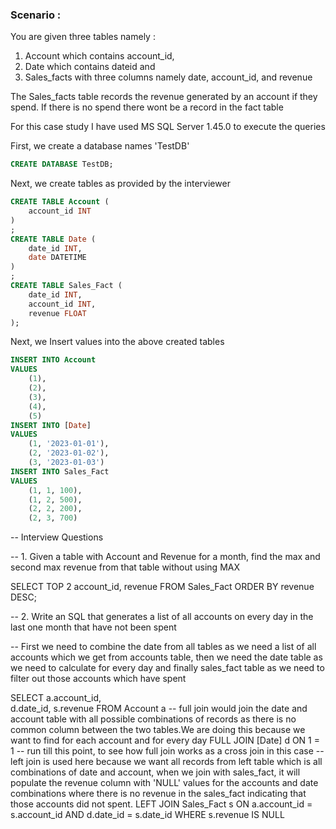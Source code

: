 ### Scenario : 
You are given three tables namely :

1. Account which contains account_id,
2. Date which contains dateid and
3. Sales_facts with three columns namely date, account_id, and revenue
   
The Sales_facts table records the revenue generated by an account if they spend. 
If there is no spend there wont be a record in the fact table 

For this case study I have used MS SQL Server 1.45.0 to execute the queries

First, we create a database names 'TestDB'

```sql
CREATE DATABASE TestDB;
```

Next, we create tables as provided by the interviewer
```sql
CREATE TABLE Account (
    account_id INT
)
;
CREATE TABLE Date (
    date_id INT, 
    date DATETIME
)
;
CREATE TABLE Sales_Fact (
    date_id INT,
    account_id INT,
    revenue FLOAT
);
```

Next, we Insert values into the above created tables
```sql
INSERT INTO Account
VALUES
    (1),
    (2),
    (3),
    (4),
    (5)
INSERT INTO [Date]
VALUES
    (1, '2023-01-01'),
    (2, '2023-01-02'),
    (3, '2023-01-03')
INSERT INTO Sales_Fact
VALUES  
    (1, 1, 100),
    (1, 2, 500),
    (2, 2, 200),
    (2, 3, 700)
```


-- Interview Questions

-- 1. Given a table with Account and Revenue for a month, find the max and second max revenue from that table without using MAX

SELECT TOP 2
account_id,
revenue
FROM Sales_Fact
ORDER BY revenue DESC;

-- 2. Write an SQL that generates a list of all accounts on every day in the last one month that have not been spent

-- First we need to combine the date from all tables as we need a list of all accounts which we get from accounts table, then we need the date table as we need to calculate for every day and finally sales_fact table as we need to filter out those accounts which have spent

SELECT 
a.account_id,    
d.date_id,
s.revenue
FROM Account a
--  full join would join the date and account table with all possible combinations of records as there is no common column between the two tables.We are doing this because we want to find for each account and for every day
FULL JOIN [Date] d
ON 1 = 1 -- run till this point, to see how full join works as a cross join in this case
-- left join is used here because we want all records from left table which is all combinations of date and account, when we join with sales_fact, it will populate the revenue column with 'NULL' values for the accounts and date combinations where there is no revenue in the sales_fact indicating that those accounts did not spent.
LEFT JOIN Sales_Fact s
ON a.account_id = s.account_id AND d.date_id = s.date_id
WHERE s.revenue IS NULL
